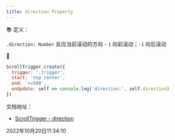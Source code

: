 ```yaml
---
title: direction Property
---
```




📚 定义：

`.direction: Number` 反应当前滚动的方向 - `1` 向前滚动；`-1` 向后滚动





🌰

```js {7}
ScrollTrigger.create({
  trigger: '.trigger',
  start: 'top center',
  end: '+=500',
  onUpdate: self => console.log('direction:', self.direction)
})
```



文档地址：

- [ScrollTrigger - direction](https://greensock.com/docs/v3/Plugins/ScrollTrigger/direction)



2022年10月20日11:34:10

